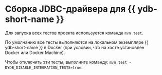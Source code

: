 # Сборка JDBC-драйвера для {{ ydb-short-name }}

Для запуска всех тестов проекта используется команда `mvn test`.

По умолчанию все тесты выполняются на локальном экземпляре {{ ydb-short-name }} в Docker (при условии, что на хосте установлен Docker или Docker Machine).

Чтобы отключить эти тесты, выполните команду: `mvn test -DYDB_DISABLE_INTEGRATION_TESTS=true`.